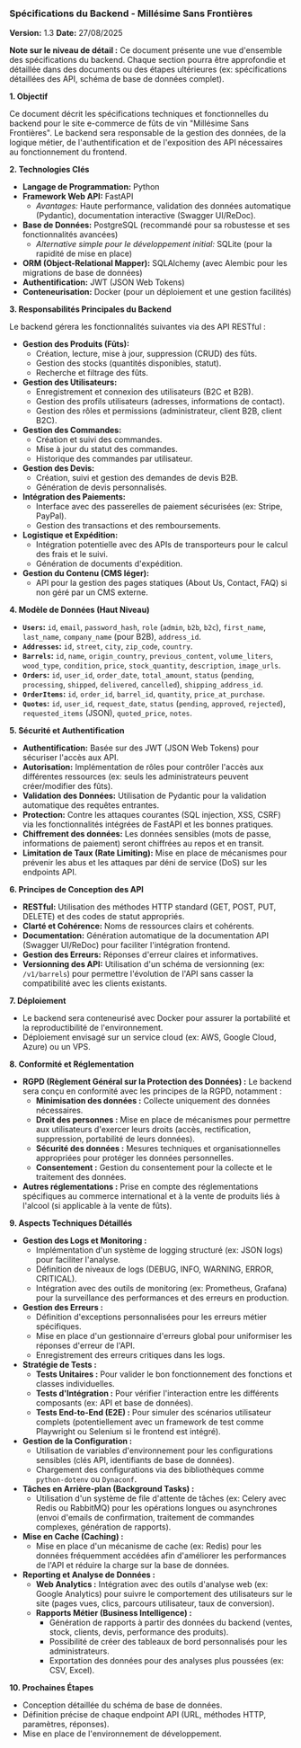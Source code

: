 ### **Spécifications du Backend - Millésime Sans Frontières**

**Version:** 1.3
**Date:** 27/08/2025

**Note sur le niveau de détail :** Ce document présente une vue d'ensemble des spécifications du backend. Chaque section pourra être approfondie et détaillée dans des documents ou des étapes ultérieures (ex: spécifications détaillées des API, schéma de base de données complet).

**1. Objectif**

Ce document décrit les spécifications techniques et fonctionnelles du backend pour le site e-commerce de fûts de vin "Millésime Sans Frontières". Le backend sera responsable de la gestion des données, de la logique métier, de l'authentification et de l'exposition des API nécessaires au fonctionnement du frontend.

**2. Technologies Clés**

*   **Langage de Programmation:** Python
*   **Framework Web API:** FastAPI
    *   *Avantages:* Haute performance, validation des données automatique (Pydantic), documentation interactive (Swagger UI/ReDoc).
*   **Base de Données:** PostgreSQL (recommandé pour sa robustesse et ses fonctionnalités avancées)
    *   *Alternative simple pour le développement initial:* SQLite (pour la rapidité de mise en place)
*   **ORM (Object-Relational Mapper):** SQLAlchemy (avec Alembic pour les migrations de base de données)
*   **Authentification:** JWT (JSON Web Tokens)
*   **Conteneurisation:** Docker (pour un déploiement et une gestion facilités)

**3. Responsabilités Principales du Backend**

Le backend gérera les fonctionnalités suivantes via des API RESTful :

*   **Gestion des Produits (Fûts):**
    *   Création, lecture, mise à jour, suppression (CRUD) des fûts.
    *   Gestion des stocks (quantités disponibles, statut).
    *   Recherche et filtrage des fûts.
*   **Gestion des Utilisateurs:**
    *   Enregistrement et connexion des utilisateurs (B2C et B2B).
    *   Gestion des profils utilisateurs (adresses, informations de contact).
    *   Gestion des rôles et permissions (administrateur, client B2B, client B2C).
*   **Gestion des Commandes:**
    *   Création et suivi des commandes.
    *   Mise à jour du statut des commandes.
    *   Historique des commandes par utilisateur.
*   **Gestion des Devis:**
    *   Création, suivi et gestion des demandes de devis B2B.
    *   Génération de devis personnalisés.
*   **Intégration des Paiements:**
    *   Interface avec des passerelles de paiement sécurisées (ex: Stripe, PayPal).
    *   Gestion des transactions et des remboursements.
*   **Logistique et Expédition:**
    *   Intégration potentielle avec des APIs de transporteurs pour le calcul des frais et le suivi.
    *   Génération de documents d'expédition.
*   **Gestion du Contenu (CMS léger):**
    *   API pour la gestion des pages statiques (About Us, Contact, FAQ) si non géré par un CMS externe.

**4. Modèle de Données (Haut Niveau)**

*   **`Users`:** `id`, `email`, `password_hash`, `role` (`admin`, `b2b`, `b2c`), `first_name`, `last_name`, `company_name` (pour B2B), `address_id`.
*   **`Addresses`:** `id`, `street`, `city`, `zip_code`, `country`.
*   **`Barrels`:** `id`, `name`, `origin_country`, `previous_content`, `volume_liters`, `wood_type`, `condition`, `price`, `stock_quantity`, `description`, `image_urls`.
*   **`Orders`:** `id`, `user_id`, `order_date`, `total_amount`, `status` (`pending`, `processing`, `shipped`, `delivered`, `cancelled`), `shipping_address_id`.
*   **`OrderItems`:** `id`, `order_id`, `barrel_id`, `quantity`, `price_at_purchase`.
*   **`Quotes`:** `id`, `user_id`, `request_date`, `status` (`pending`, `approved`, `rejected`), `requested_items` (JSON), `quoted_price`, `notes`.

**5. Sécurité et Authentification**

*   **Authentification:** Basée sur des JWT (JSON Web Tokens) pour sécuriser l'accès aux API.
*   **Autorisation:** Implémentation de rôles pour contrôler l'accès aux différentes ressources (ex: seuls les administrateurs peuvent créer/modifier des fûts).
*   **Validation des Données:** Utilisation de Pydantic pour la validation automatique des requêtes entrantes.
*   **Protection:** Contre les attaques courantes (SQL injection, XSS, CSRF) via les fonctionnalités intégrées de FastAPI et les bonnes pratiques.
*   **Chiffrement des données:** Les données sensibles (mots de passe, informations de paiement) seront chiffrées au repos et en transit.
*   **Limitation de Taux (Rate Limiting):** Mise en place de mécanismes pour prévenir les abus et les attaques par déni de service (DoS) sur les endpoints API.

**6. Principes de Conception des API**

*   **RESTful:** Utilisation des méthodes HTTP standard (GET, POST, PUT, DELETE) et des codes de statut appropriés.
*   **Clarté et Cohérence:** Noms de ressources clairs et cohérents.
*   **Documentation:** Génération automatique de la documentation API (Swagger UI/ReDoc) pour faciliter l'intégration frontend.
*   **Gestion des Erreurs:** Réponses d'erreur claires et informatives.
*   **Versionning des API:** Utilisation d'un schéma de versionning (ex: `/v1/barrels`) pour permettre l'évolution de l'API sans casser la compatibilité avec les clients existants.

**7. Déploiement**

*   Le backend sera conteneurisé avec Docker pour assurer la portabilité et la reproductibilité de l'environnement.
*   Déploiement envisagé sur un service cloud (ex: AWS, Google Cloud, Azure) ou un VPS.

**8. Conformité et Réglementation**

*   **RGPD (Règlement Général sur la Protection des Données) :** Le backend sera conçu en conformité avec les principes de la RGPD, notamment :
    *   **Minimisation des données :** Collecte uniquement des données nécessaires.
    *   **Droit des personnes :** Mise en place de mécanismes pour permettre aux utilisateurs d'exercer leurs droits (accès, rectification, suppression, portabilité de leurs données).
    *   **Sécurité des données :** Mesures techniques et organisationnelles appropriées pour protéger les données personnelles.
    *   **Consentement :** Gestion du consentement pour la collecte et le traitement des données.
*   **Autres réglementations :** Prise en compte des réglementations spécifiques au commerce international et à la vente de produits liés à l'alcool (si applicable à la vente de fûts).

**9. Aspects Techniques Détaillés**

*   **Gestion des Logs et Monitoring :**
    *   Implémentation d'un système de logging structuré (ex: JSON logs) pour faciliter l'analyse.
    *   Définition de niveaux de logs (DEBUG, INFO, WARNING, ERROR, CRITICAL).
    *   Intégration avec des outils de monitoring (ex: Prometheus, Grafana) pour la surveillance des performances et des erreurs en production.
*   **Gestion des Erreurs :**
    *   Définition d'exceptions personnalisées pour les erreurs métier spécifiques.
    *   Mise en place d'un gestionnaire d'erreurs global pour uniformiser les réponses d'erreur de l'API.
    *   Enregistrement des erreurs critiques dans les logs.
*   **Stratégie de Tests :**
    *   **Tests Unitaires :** Pour valider le bon fonctionnement des fonctions et classes individuelles.
    *   **Tests d'Intégration :** Pour vérifier l'interaction entre les différents composants (ex: API et base de données).
    *   **Tests End-to-End (E2E) :** Pour simuler des scénarios utilisateur complets (potentiellement avec un framework de test comme Playwright ou Selenium si le frontend est intégré).
*   **Gestion de la Configuration :**
    *   Utilisation de variables d'environnement pour les configurations sensibles (clés API, identifiants de base de données).
    *   Chargement des configurations via des bibliothèques comme `python-dotenv` ou `Dynaconf`.
*   **Tâches en Arrière-plan (Background Tasks) :**
    *   Utilisation d'un système de file d'attente de tâches (ex: Celery avec Redis ou RabbitMQ) pour les opérations longues ou asynchrones (envoi d'emails de confirmation, traitement de commandes complexes, génération de rapports).
*   **Mise en Cache (Caching) :**
    *   Mise en place d'un mécanisme de cache (ex: Redis) pour les données fréquemment accédées afin d'améliorer les performances de l'API et réduire la charge sur la base de données.
*   **Reporting et Analyse de Données :**
    *   **Web Analytics :** Intégration avec des outils d'analyse web (ex: Google Analytics) pour suivre le comportement des utilisateurs sur le site (pages vues, clics, parcours utilisateur, taux de conversion).
    *   **Rapports Métier (Business Intelligence) :**
        *   Génération de rapports à partir des données du backend (ventes, stock, clients, devis, performance des produits).
        *   Possibilité de créer des tableaux de bord personnalisés pour les administrateurs.
        *   Exportation des données pour des analyses plus poussées (ex: CSV, Excel).

**10. Prochaines Étapes**

*   Conception détaillée du schéma de base de données.
*   Définition précise de chaque endpoint API (URL, méthodes HTTP, paramètres, réponses).
*   Mise en place de l'environnement de développement.